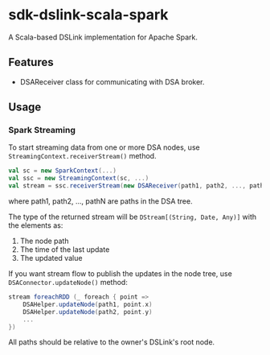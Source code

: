 # sdk-dslink-scala-spark

A Scala-based DSLink implementation for Apache Spark.

## Features

- DSAReceiver class for communicating with DSA broker.

## Usage

### Spark Streaming

To start streaming data from one or more DSA nodes, use `StreamingContext.receiverStream()` method.

```scala
val sc = new SparkContext(...)
val ssc = new StreamingContext(sc, ...)
val stream = ssc.receiverStream(new DSAReceiver(path1, path2, ..., pathN))  
```
where path1, path2, ..., pathN are paths in the DSA tree.

The type of the returned stream will be `DStream[(String, Date, Any)]` with the elements as:

1. The node path
2. The time of the last update
3. The updated value

If you want stream flow to publish the updates in the node tree, use `DSAConnector.updateNode()` method:

```scala
stream foreachRDD (_ foreach { point =>
	DSAHelper.updateNode(path1, point.x)
	DSAHelper.updateNode(path2, point.y)
	...
})
```
All paths should be relative to the owner's DSLink's root node.
